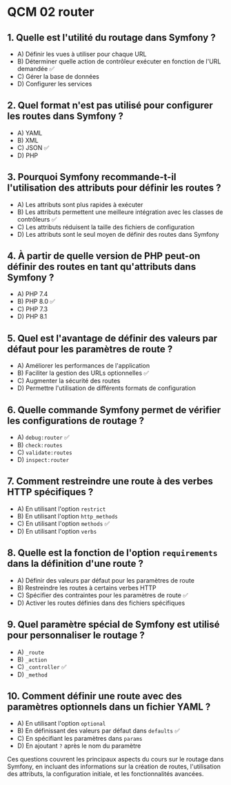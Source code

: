 # QCM 02 router

## 1. Quelle est l'utilité du routage dans Symfony ?
- A) Définir les vues à utiliser pour chaque URL
- B) Déterminer quelle action de contrôleur exécuter en fonction de l'URL demandée ✅
- C) Gérer la base de données
- D) Configurer les services

## 2. Quel format n'est pas utilisé pour configurer les routes dans Symfony ?
- A) YAML
- B) XML
- C) JSON ✅
- D) PHP

## 3. Pourquoi Symfony recommande-t-il l'utilisation des attributs pour définir les routes ?
- A) Les attributs sont plus rapides à exécuter
- B) Les attributs permettent une meilleure intégration avec les classes de contrôleurs ✅
- C) Les attributs réduisent la taille des fichiers de configuration
- D) Les attributs sont le seul moyen de définir des routes dans Symfony

## 4. À partir de quelle version de PHP peut-on définir des routes en tant qu'attributs dans Symfony ?
- A) PHP 7.4
- B) PHP 8.0 ✅
- C) PHP 7.3
- D) PHP 8.1

## 5. Quel est l'avantage de définir des valeurs par défaut pour les paramètres de route ?
- A) Améliorer les performances de l'application
- B) Faciliter la gestion des URLs optionnelles ✅
- C) Augmenter la sécurité des routes
- D) Permettre l'utilisation de différents formats de configuration

## 6. Quelle commande Symfony permet de vérifier les configurations de routage ?
- A) `debug:router` ✅
- B) `check:routes`
- C) `validate:routes`
- D) `inspect:router`

## 7. Comment restreindre une route à des verbes HTTP spécifiques ?
- A) En utilisant l'option `restrict`
- B) En utilisant l'option `http_methods`
- C) En utilisant l'option `methods` ✅
- D) En utilisant l'option `verbs`

## 8. Quelle est la fonction de l'option `requirements` dans la définition d'une route ?
- A) Définir des valeurs par défaut pour les paramètres de route
- B) Restreindre les routes à certains verbes HTTP
- C) Spécifier des contraintes pour les paramètres de route ✅
- D) Activer les routes définies dans des fichiers spécifiques

## 9. Quel paramètre spécial de Symfony est utilisé pour personnaliser le routage ?
- A) `_route`
- B) `_action`
- C) `_controller` ✅
- D) `_method`

## 10. Comment définir une route avec des paramètres optionnels dans un fichier YAML ?
- A) En utilisant l'option `optional`
- B) En définissant des valeurs par défaut dans `defaults` ✅
- C) En spécifiant les paramètres dans `params`
- D) En ajoutant `?` après le nom du paramètre

Ces questions couvrent les principaux aspects du cours sur le routage dans Symfony, en incluant des informations sur la création de routes, l'utilisation des attributs, la configuration initiale, et les fonctionnalités avancées.